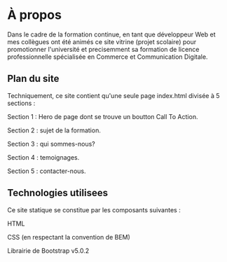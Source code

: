 # À propos

Dans le cadre de la formation continue, en tant que développeur Web et mes collègues ont été animés ce site vitrine (projet scolaire) pour promotionner l'université et precisemment sa formation de licence professionnelle spécialisée en Commerce et Communication Digitale.

## Plan du site

Techniquement, ce site contient qu'une seule page index.html divisée à 5 sections :

Section 1 : Hero de page dont se trouve un boutton Call To Action.

Section 2 : sujet de la formation.

Section 3 : qui sommes-nous?

Section 4 : temoignages.

Section 5 : contacter-nous.

## Technologies utilisees

Ce site statique se constitue par les composants suivantes :

HTML

CSS (en respectant la convention de BEM)

Librairie de Bootstrap v5.0.2
